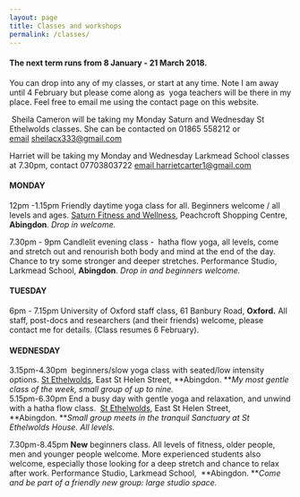 ```yaml
---
layout: page
title: Classes and workshops
permalink: /classes/
---
```



#### The next term runs from 8 January - 21 March 2018.

You can drop into any of my classes, or start at any time. Note I am away until 4 February but please come along as &nbsp;yoga teachers will be there in my place. Feel free to email me using the contact page on this website.

&nbsp;Sheila Cameron will be taking my Monday Saturn and Wednesday St Ethelwolds classes. She can be contacted on 01865 558212 or [email](javascript:void(location.href='mailto:'+String.fromCharCode(115,104,101,105,108,97,99,120,51,51,51,64,103,109,97,105,108,46,99,111,109)))&nbsp;sheilacx333@gmail.com

Harriet will be taking my Monday and Wednesday Larkmead School classes at 7.30pm, contact 07703803722 [email&nbsp;](javascript:void(location.href='mailto:'+String.fromCharCode(104,97,114,114,105,101,116,99,97,114,116,101,114,49,64,103,109,97,105,108,46,99,111,109)))harrietcarter1@gmail.com

#### **MONDAY**

12pm -1.15pm Friendly daytime yoga class for all. Beginners welcome / all levels and ages. [Saturn Fitness and Wellness](http://www.saturnfitness.co.uk/), Peachcroft Shopping Centre, **Abingdon**. *Drop in welcome.*

7.30pm - 9pm Candlelit evening class -&nbsp; hatha flow yoga, all levels, come and stretch out and renourish both body and mind at the end of the day. Chance to try some stronger and deeper stretches. Performance Studio, Larkmead School, **Abingdon**. *Drop in and beginners welcome.*

#### **TUESDAY**

6pm - 7.15pm University of Oxford staff class, 61 Banbury Road, **Oxford.** All staff, post-docs and researchers (and their friends) welcome, please contact me for details. (Class resumes 6 February).

#### **WEDNESDAY**

3.15pm-4.30pm&nbsp; beginners/slow yoga class with seated/low intensity options. [St Ethelwolds](http://ethelwoldhouse.com/), East St Helen Street, **Abingdon.&nbsp;***My most gentle class of the week, small group of up to nine.&nbsp;*<br>5.15pm-6.30pm End a busy day with gentle yoga and relaxation, and unwind with a hatha flow class.&nbsp; [St Ethelwolds](http://ethelwoldhouse.com/), East St Helen Street, **Abingdon.&nbsp;***Small group meets in the tranquil Sanctuary at St Ethelwolds House. All levels.*

7.30pm-8.45pm **New** beginners class. All levels of fitness, older people, men and younger people welcome. More experienced students also welcome, especially those looking for a deep stretch and chance to relax after work. Performance Studio, Larkmead School,&nbsp; **Abingdon.&nbsp;***Come and be part of a friendly new group: large studio space.*

<br>&nbsp;